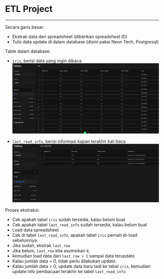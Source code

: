 # ETL Project
---

Secara garis besar:
- Ekstrak data dari spreadsheet (diberikan spreadsheet ID)
- Tulis data update di dalam database (disini pakai Neon Tech, Postgresql)

Table dalam database:
- `iris`, berisi data yang ingin dibaca <br>
![](assets/gambar_2.png)

- `last_read_info`, berisi informasi kapan terakhir kali baca <br>
![](assets/gambar_3.png)

Proses ekstraksi:
- Cek apakah tabel `iris` sudah tersedia, kalau belum buat
- Cek apakah tabel `last_read_info` sudah tersedia, kalau belum buat
- Load data spreadsheet
- Cek di tabel `last_read_info`, apakah tabel `iris` pernah di-load sebelumnya.
- Jika sudah, ekstrak `last_row`
- Jika belum, `last_row` kita asumsikan `0`, 
- kemudian load data dari `last_row + 1` sampai data terupdate
- Kalau jumlah data = 0, tidak perlu dilakukan update.
- Kalau jumlah data > 0, update data baru tadi ke tabel `iris`, kemudian update info pembacaan terakhir ke tabel `last_read_info`